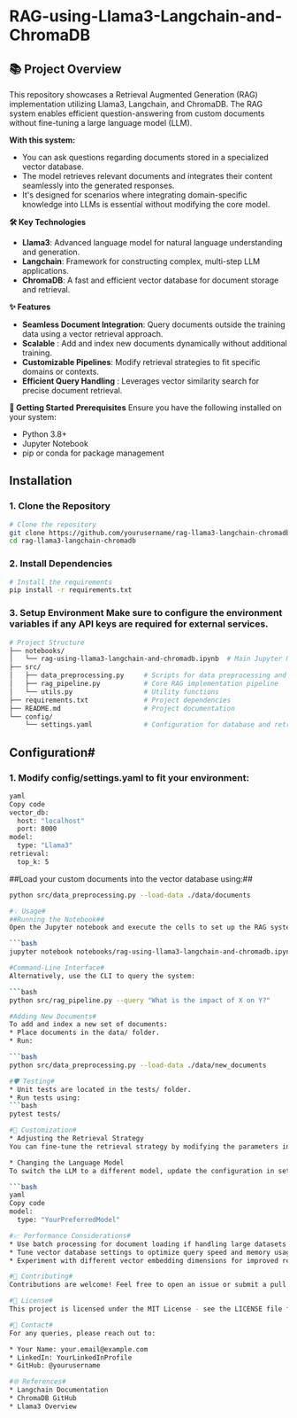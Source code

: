 # RAG-using-Llama3-Langchain-and-ChromaDB
## 📚 Project Overview
This repository showcases a Retrieval Augmented Generation (RAG) implementation utilizing Llama3, Langchain, and ChromaDB. The RAG system enables efficient question-answering from custom documents without fine-tuning a large language model (LLM).

**With this system:**

* You can ask questions regarding documents stored in a specialized vector database.
* The model retrieves relevant documents and integrates their content seamlessly into the generated responses.
* It's designed for scenarios where integrating domain-specific knowledge into LLMs is essential without modifying the core model.

**🛠️ Key Technologies**
* **Llama3**: Advanced language model for natural language understanding and generation.
* **Langchain**: Framework for constructing complex, multi-step LLM applications.
* **ChromaDB**: A fast and efficient vector database for document storage and retrieval.

**✨ Features**
* **Seamless Document Integration**: Query documents outside the training data using a vector retrieval approach.
* **Scalable** : Add and index new documents dynamically without additional training.
* **Customizable Pipelines**: Modify retrieval strategies to fit specific domains or contexts.
* **Efficient Query Handling** : Leverages vector similarity search for precise document retrieval.

**🚀 Getting Started**
**Prerequisites**
Ensure you have the following installed on your system:

* Python 3.8+
* Jupyter Notebook
* pip or conda for package management
  
## Installation

### 1. Clone the Repository

```bash
# Clone the repository
git clone https://github.com/yourusername/rag-llama3-langchain-chromadb.git
cd rag-llama3-langchain-chromadb
```

### 2. Install Dependencies

```bash
# Install the requirements
pip install -r requirements.txt
```

### 3. Setup Environment Make sure to configure the environment variables if any API keys are required for external services.

```bash
# Project Structure
├── notebooks/
│   └── rag-using-llama3-langchain-and-chromadb.ipynb  # Main Jupyter Notebook for the project
├── src/
│   ├── data_preprocessing.py     # Scripts for data preprocessing and vectorization
│   ├── rag_pipeline.py           # Core RAG implementation pipeline
│   └── utils.py                  # Utility functions
├── requirements.txt              # Project dependencies
├── README.md                     # Project documentation
└── config/
    └── settings.yaml             # Configuration for database and retrieval parameters
```

## Configuration#
### 1. Modify config/settings.yaml to fit your environment:

```bash
yaml
Copy code
vector_db:
  host: "localhost"
  port: 8000
model:
  type: "Llama3"
retrieval:
  top_k: 5
```

##Load your custom documents into the vector database using:##

```bash
python src/data_preprocessing.py --load-data ./data/documents

#💡 Usage#
##Running the Notebook##
Open the Jupyter notebook and execute the cells to set up the RAG system:

```bash
jupyter notebook notebooks/rag-using-llama3-langchain-and-chromadb.ipynb

#Command-Line Interface#
Alternatively, use the CLI to query the system:

```bash
python src/rag_pipeline.py --query "What is the impact of X on Y?"

#Adding New Documents#
To add and index a new set of documents:
* Place documents in the data/ folder.
* Run:

```bash
python src/data_preprocessing.py --load-data ./data/new_documents

#🛡️ Testing#
* Unit tests are located in the tests/ folder.
* Run tests using:
```bash
pytest tests/

#🔧 Customization#
* Adjusting the Retrieval Strategy
You can fine-tune the retrieval strategy by modifying the parameters in config/settings.yaml. For instance, adjust the top_k parameter to return more or fewer documents based on relevance.

* Changing the Language Model
To switch the LLM to a different model, update the configuration in settings.yaml:

```bash
yaml
Copy code
model:
  type: "YourPreferredModel"

#📈 Performance Considerations#
* Use batch processing for document loading if handling large datasets.
* Tune vector database settings to optimize query speed and memory usage.
* Experiment with different vector embedding dimensions for improved retrieval accuracy.

#🤝 Contributing#
Contributions are welcome! Feel free to open an issue or submit a pull request if you have any ideas or improvements.

#📄 License#
This project is licensed under the MIT License - see the LICENSE file for details.

#📧 Contact#
For any queries, please reach out to:

* Your Name: your.email@example.com
* LinkedIn: YourLinkedInProfile
* GitHub: @yourusername

#🌐 References#
* Langchain Documentation
* ChromaDB GitHub
* Llama3 Overview

